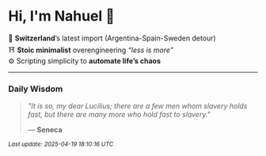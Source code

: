 # Hi, I'm Nahuel :tiger:

📍 **Switzerland**’s latest import (Argentina-Spain-Sweden detour)  
⛩️ **Stoic minimalist** overengineering *“less is more”*  
⚙️ Scripting simplicity to **automate life’s chaos**

---

### Daily Wisdom
> _"It is so, my dear Lucilius; there are a few men whom slavery holds fast, but there are many more who hold fast to slavery."_  
>
> — **Seneca**

<sub>*Last update: 2025-04-19 18:10:16 UTC*</sub>

